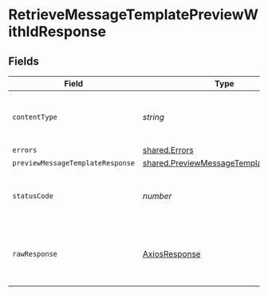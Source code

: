 # RetrieveMessageTemplatePreviewWithIdResponse


## Fields

| Field                                                                                          | Type                                                                                           | Required                                                                                       | Description                                                                                    |
| ---------------------------------------------------------------------------------------------- | ---------------------------------------------------------------------------------------------- | ---------------------------------------------------------------------------------------------- | ---------------------------------------------------------------------------------------------- |
| `contentType`                                                                                  | *string*                                                                                       | :heavy_check_mark:                                                                             | HTTP response content type for this operation                                                  |
| `errors`                                                                                       | [shared.Errors](../../models/shared/errors.md)                                                 | :heavy_minus_sign:                                                                             | Error                                                                                          |
| `previewMessageTemplateResponse`                                                               | [shared.PreviewMessageTemplateResponse](../../models/shared/previewmessagetemplateresponse.md) | :heavy_minus_sign:                                                                             | Success                                                                                        |
| `statusCode`                                                                                   | *number*                                                                                       | :heavy_check_mark:                                                                             | HTTP response status code for this operation                                                   |
| `rawResponse`                                                                                  | [AxiosResponse](https://axios-http.com/docs/res_schema)                                        | :heavy_minus_sign:                                                                             | Raw HTTP response; suitable for custom response parsing                                        |